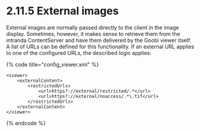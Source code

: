 # 2.11.5 External images

External images are normally passed directly to the client in the image display. Sometimes, however, it makes sense to retrieve them from the intranda ContentServer and have them delivered by the Goobi viewer itself. A list of URLs can be defined for this functionality. If an external URL applies to one of the configured URLs, the described logic applies:

{% code title="config\_viewer.xml" %}
```markup
<viewer>
    <externalContent>
        <restrictedUrls>
            <url>https?://external/restricted/.*</url>
            <url>https?://external/noaccess/.*\.tif</url>
        </restrictedUrls>
    </externalContent>
</viewer>
```
{% endcode %}

